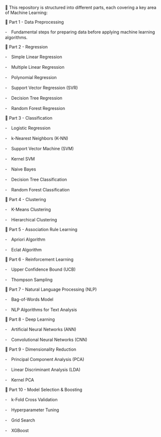 📌 This repository is structured into different parts, each covering a key area of Machine Learning:

📂 Part 1 - Data Preprocessing

-　Fundamental steps for preparing data before applying machine learning algorithms.

📂 Part 2 - Regression

-　Simple Linear Regression

-　Multiple Linear Regression

-　Polynomial Regression

-　Support Vector Regression (SVR)

-　Decision Tree Regression

-　Random Forest Regression

📂 Part 3 - Classification

-　Logistic Regression

-　k-Nearest Neighbors (K-NN)

-　Support Vector Machine (SVM)

-　Kernel SVM

-　Naive Bayes

-　Decision Tree Classification

-　Random Forest Classification

📂 Part 4 - Clustering

-　K-Means Clustering

-　Hierarchical Clustering

📂 Part 5 - Association Rule Learning

-　Apriori Algorithm

-　Eclat Algorithm

📂 Part 6 - Reinforcement Learning

-　Upper Confidence Bound (UCB)

-　Thompson Sampling

📂 Part 7 - Natural Language Processing (NLP)

-　Bag-of-Words Model

-　NLP Algorithms for Text Analysis

📂 Part 8 - Deep Learning

-　Artificial Neural Networks (ANN)

-　Convolutional Neural Networks (CNN)

📂 Part 9 - Dimensionality Reduction

-　Principal Component Analysis (PCA)

-　Linear Discriminant Analysis (LDA)

-　Kernel PCA

📂 Part 10 - Model Selection & Boosting

-　k-Fold Cross Validation

-　Hyperparameter Tuning

-　Grid Search

-　XGBoost
